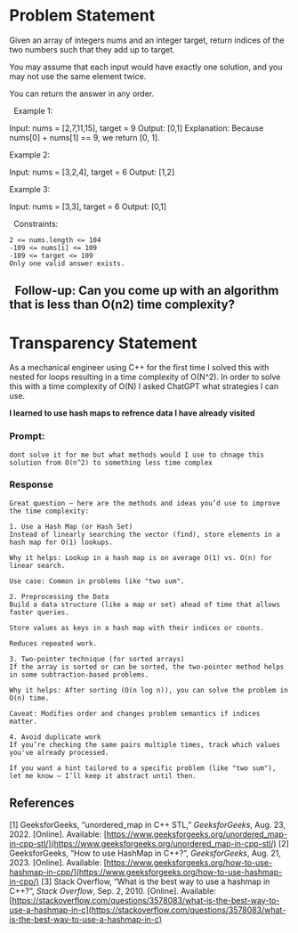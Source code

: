 # Problem Statement
Given an array of integers nums and an integer target, return indices of the two numbers such that they add up to target.

You may assume that each input would have exactly one solution, and you may not use the same element twice.

You can return the answer in any order.

 
Example 1:

Input: nums = [2,7,11,15], target = 9
Output: [0,1]
Explanation: Because nums[0] + nums[1] == 9, we return [0, 1].


Example 2:

Input: nums = [3,2,4], target = 6
Output: [1,2]


Example 3:

Input: nums = [3,3], target = 6
Output: [0,1]


 
Constraints:


	2 <= nums.length <= 104
	-109 <= nums[i] <= 109
	-109 <= target <= 109
	Only one valid answer exists.


 
Follow-up: Can you come up with an algorithm that is less than O(n2) time complexity?
---

# Transparency Statement
As a mechanical engineer using C++ for the first time I solved this with nested for loops resulting in a time complexity of O(N^2). In order to solve this with a time complexity of O(N) I asked ChatGPT what strategies I can use. 

**I learned to use hash maps to refrence data I have already visited**

### Prompt:
```dont solve it for me but what methods would I use to chnage this solution from O(n^2) to something less time complex```

### Response
```
Great question — here are the methods and ideas you’d use to improve the time complexity:

1. Use a Hash Map (or Hash Set)
Instead of linearly searching the vector (find), store elements in a hash map for O(1) lookups.

Why it helps: Lookup in a hash map is on average O(1) vs. O(n) for linear search.

Use case: Common in problems like "two sum".

2. Preprocessing the Data
Build a data structure (like a map or set) ahead of time that allows faster queries.

Store values as keys in a hash map with their indices or counts.

Reduces repeated work.

3. Two-pointer technique (for sorted arrays)
If the array is sorted or can be sorted, the two-pointer method helps in some subtraction-based problems.

Why it helps: After sorting (O(n log n)), you can solve the problem in O(n) time.

Caveat: Modifies order and changes problem semantics if indices matter.

4. Avoid duplicate work
If you’re checking the same pairs multiple times, track which values you've already processed.

If you want a hint tailored to a specific problem (like "two sum"), let me know — I’ll keep it abstract until then.
```

## References
[1] GeeksforGeeks, “unordered_map in C++ STL,” *GeeksforGeeks*, Aug. 23, 2022. [Online]. Available: [https://www.geeksforgeeks.org/unordered_map-in-cpp-stl/](https://www.geeksforgeeks.org/unordered_map-in-cpp-stl/)
[2] GeeksforGeeks, “How to use HashMap in C++?”, *GeeksforGeeks*, Aug. 21, 2023. [Online]. Available: [https://www.geeksforgeeks.org/how-to-use-hashmap-in-cpp/](https://www.geeksforgeeks.org/how-to-use-hashmap-in-cpp/)
[3] Stack Overflow, “What is the best way to use a hashmap in C++?”, *Stack Overflow*, Sep. 2, 2010. [Online]. Available: [https://stackoverflow.com/questions/3578083/what-is-the-best-way-to-use-a-hashmap-in-c](https://stackoverflow.com/questions/3578083/what-is-the-best-way-to-use-a-hashmap-in-c)
